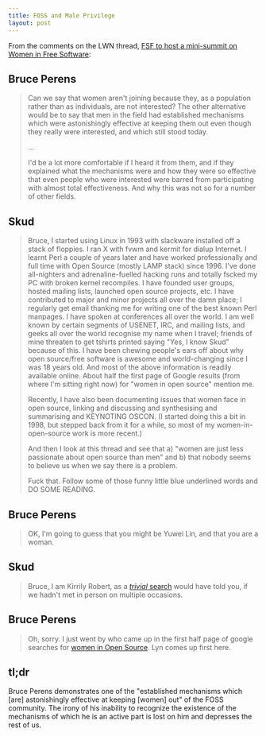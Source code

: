 ```yaml
---
title: FOSS and Male Privilege
layout: post
---
```


From the comments on the LWN thread,
[FSF to host a mini-summit on Women in Free Software](http://lwn.net/Articles/348459/):

## Bruce Perens

> Can we say that women aren't joining because they, as a population rather than
> as individuals, are not interested? The other alternative would be to say that
> men in the field had established mechanisms which were astonishingly effective
> at keeping them out even though they really were interested, and which still
> stood today.
> 
> …
>
> I'd be a lot more comfortable if I heard it from them, and if they explained
> what the mechanisms were and how they were so effective that even people who
> were interested were barred from participating with almost total
> effectiveness. And why this was not so for a number of other fields.

## Skud

> Bruce, I started using Linux in 1993 with slackware installed off a stack of
> floppies. I ran X with fvwm and kermit for dialup Internet. I learnt Perl a
> couple of years later and have worked professionally and full time with Open
> Source (mostly LAMP stack) since 1996. I've done all-nighters and
> adrenaline-fuelled hacking runs and totally fscked my PC with broken kernel
> recompiles. I have founded user groups, hosted mailing lists, launched open
> source projects, etc. I have contributed to major and minor projects all over
> the damn place; I regularly get email thanking me for writing one of the best
> known Perl manpages. I have spoken at conferences all over the world. I am
> well known by certain segments of USENET, IRC, and mailing lists, and geeks
> all over the world recognise my name when I travel; friends of mine threaten
> to get tshirts printed saying "Yes, I know Skud" because of this. I have been
> chewing people's ears off about why open source/free software is awesome and
> world-changing since I was 18 years old. And most of the above information is
> readily available online. About half the first page of Google results (from
> where I'm sitting right now) for "women in open source" mention me.
> 
> Recently, I have also been documenting issues that women face in open source,
> linking and discussing and synthesising and summarising and KEYNOTING OSCON.
> (I started doing this a bit in 1998, but stepped back from it for a while, so
> most of my women-in-open-source work is more recent.)
> 
> And then I look at this thread and see that a) "women are just less passionate
> about open source than men" and b) that nobody seems to believe us when we say
> there is a problem.
>
> Fuck that. Follow some of those funny little blue underlined words and DO SOME
> READING.

## Bruce Perens

> OK, I'm going to guess that you might be Yuwei Lin, and that you are a woman.

## Skud

> Bruce, I am Kirrily Robert, as a [*trivial* search](http://lmgtfy.com/?q=skud)
> would have told you, if we hadn't met in person on multiple occasions.

## Bruce Perens

> Oh, sorry. I just went by who came up in the first half page of google
> searches for
> [women in Open Source](http://lmgtfy.com/?q=women+in+Open+Source). Lyn comes
> up first here.

## tl;dr

Bruce Perens demonstrates one of the "established mechanisms which [are]
astonishingly effective at keeping [women] out" of the FOSS community. The irony
of his inability to recognize the existence of the mechanisms of which he is an
active part is lost on him and depresses the rest of us.
